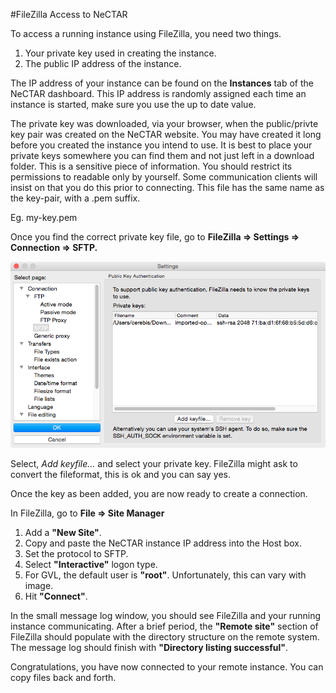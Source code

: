 #FileZilla Access to NeCTAR

To access a running instance using FileZilla, you need two things.

1. Your private key used in creating the instance.
2. The public IP address of the instance.

The IP address of your instance can be found on the __Instances__ tab of the NeCTAR dashboard. This IP address is randomly assigned each time an instance is started, make sure you use the up to date value.

The private key was downloaded, via your browser, when the public/privte key pair was created on the NeCTAR website. You may have created it long before you created the instance you intend to use. It is best to place your private keys somewhere you can find them and not just left in a download folder. This is a sensitive piece of information. You should restrict its permissions to readable only by yourself. Some communication clients will insist on that you do this prior to connecting. This file has the same name as the key-pair, with a .pem suffix.

Eg. my-key.pem

Once you find the correct private key file, go to __FileZilla => Settings => Connection => SFTP.__

![sftp connection](sftp-con.png)

Select, _Add keyfile..._ and select your private key. FileZilla might ask to convert the fileformat, this is ok and you can say yes.

Once the key as been added, you are now ready to create a connection.

In FileZilla, go to __File => Site Manager__

1. Add a __"New Site"__.
2. Copy and paste the NeCTAR instance IP address into the Host box.
3. Set the protocol to SFTP.
4. Select __"Interactive"__ logon type.
5. For GVL, the default user is __"root"__. Unfortunately, this can vary with image.
6. Hit __"Connect"__.

In the small message log window, you should see FileZilla and your running instance communicating. After a brief period, the __"Remote site"__ section of FileZilla should populate with the directory structure on the remote system. The message log should finish with __"Directory listing successful"__.

Congratulations, you have now connected to your remote instance. You can copy files back and forth.
